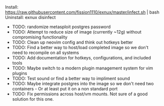 Install: https://raw.githubusercontent.com/fission1110/exnux/master/infect.sh | bash
Uninstall: exnux disinfect

- TODO: randomize metasploit postgres password
- TODO: Attempt to reduce size of image (currently ~12g) without compromising functionality
- TODO: Clean up neovim config and think out hotkeys better
- TODO: Find a better way to host/load completed image so we don't need to recompile on all systems
- TODO: Add documentation for hotkeys, configurations, and included tools
- TODO: Maybe switch to a modern plugin management system for vim plugins 
- TODO: Test sound or find a better way to impliment sound
- TODO: Maybe integrate postgres into the image so we don't need two containers
        - Or at least put it on a non standard port
- TODO: Fix permissions across host/vm mounts. Not sure of a good solution for this one.
